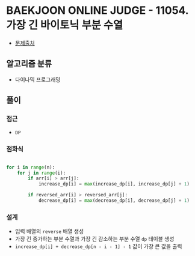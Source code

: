 # BAEKJOON ONLINE JUDGE - 11054. 가장 긴 바이토닉 부분 수열

- [문제출처](https://www.acmicpc.net/problem/11054 '11054. 가장 긴 바이토닉 부분 수열')

## 알고리즘 분류

- 다이나믹 프로그래밍

## 풀이

### 접근

- `DP`

### 점화식

```python

for i in range(n):
    for j in range(i):
        if arr[i] > arr[j]:
            increase_dp[i] = max(increase_dp[i], increase_dp[j] + 1)

        if reversed_arr[i] > reversed_arr[j]:
            decrease_dp[i] = max(decrease_dp[i], decrease_dp[j] + 1)

```

### 설계

- 입력 배열의 `reverse` 배열 생성
- 가장 긴 증가하는 부분 수열과 가장 긴 감소하는 부분 수열 `dp` 테이블 생성
- `increase_dp[i] + decrease_dp[n - i - 1] - 1` 값이 가장 큰 값을 출력
